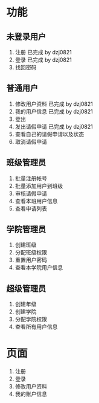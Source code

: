 # 功能 #
## 未登录用户 ##
1. 注册 已完成 by dzj0821
2. 登录 已完成 by dzj0821
3. 找回密码

## 普通用户 ##
1. 修改用户资料 已完成 by dzj0821
2. 我的用户信息 已完成 by dzj0821
3. 登出
4. 发出请假申请 已完成 by dzj0821
5. 查看自己的请假申请以及状态
6. 取消请假申请

## 班级管理员 ##
1. 批量注册帐号
2. 批量添加用户到班级
3. 审核请假申请
4. 查看本班用户信息
5. 查看申请列表

## 学院管理员 ##
1. 创建班级
2. 分配班级权限
3. 重置用户密码
4. 查看本学院用户信息

## 超级管理员 ##
1. 创建年级
2. 创建学院
3. 分配学院权限
4. 查看所有用户信息

# 页面 #
1. 注册
2. 登录
3. 修改用户资料
4. 我的账户信息